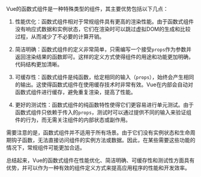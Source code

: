 Vue的函数式组件是一种特殊类型的组件，其主要优势包括以下几点：

1. 性能优化：函数式组件相对于常规组件具有更高的渲染性能。由于函数式组件没有响应式数据和实例状态，它们在渲染时可以跳过虚拟DOM的生成和比较过程，从而减少了不必要的计算开销。

2. 简洁明确：函数式组件的定义非常简单，只需编写一个接受`props`作为参数并返回渲染结果的函数即可。这样的定义方式使得组件的用途和功能更加明确，代码结构更加清晰。

3. 可缓存性：函数式组件是纯函数，给定相同的输入（`props`），始终会产生相同的输出。这使得函数式组件在使用缓存技术时非常有效。Vue在内部会自动对函数式组件进行缓存，避免重复渲染，提高了性能。

4. 更好的测试性：函数式组件的纯函数特性使得它们更容易进行单元测试。由于函数式组件只依赖于传入的`props`，测试时可以通过提供不同的输入来验证组件的行为，而无需关注组件的内部状态或副作用。

需要注意的是，函数式组件并不适用于所有场景。由于它们没有实例状态和生命周期钩子函数，无法直接访问组件的实例方法或数据。因此，在某些需要这些功能的情况下，常规组件可能更加合适。

总结起来，Vue的函数式组件在性能优化、简洁明确、可缓存性和测试性方面具有优势，并可以作为一种有效的组件定义方式来提高应用程序的性能和开发效率。